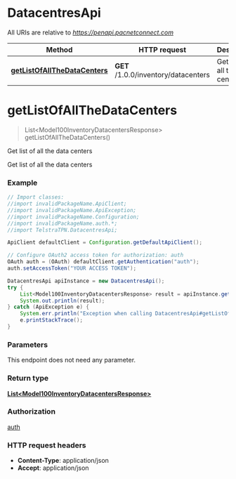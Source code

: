 # DatacentresApi

All URIs are relative to *https://penapi.pacnetconnect.com*

Method | HTTP request | Description
------------- | ------------- | -------------
[**getListOfAllTheDataCenters**](DatacentresApi.md#getListOfAllTheDataCenters) | **GET** /1.0.0/inventory/datacenters | Get list of all the data centers


<a name="getListOfAllTheDataCenters"></a>
# **getListOfAllTheDataCenters**
> List&lt;Model100InventoryDatacentersResponse&gt; getListOfAllTheDataCenters()

Get list of all the data centers

Get list of all the data centers

### Example
```java
// Import classes:
//import invalidPackageName.ApiClient;
//import invalidPackageName.ApiException;
//import invalidPackageName.Configuration;
//import invalidPackageName.auth.*;
//import TelstraTPN.DatacentresApi;

ApiClient defaultClient = Configuration.getDefaultApiClient();

// Configure OAuth2 access token for authorization: auth
OAuth auth = (OAuth) defaultClient.getAuthentication("auth");
auth.setAccessToken("YOUR ACCESS TOKEN");

DatacentresApi apiInstance = new DatacentresApi();
try {
    List<Model100InventoryDatacentersResponse> result = apiInstance.getListOfAllTheDataCenters();
    System.out.println(result);
} catch (ApiException e) {
    System.err.println("Exception when calling DatacentresApi#getListOfAllTheDataCenters");
    e.printStackTrace();
}
```

### Parameters
This endpoint does not need any parameter.

### Return type

[**List&lt;Model100InventoryDatacentersResponse&gt;**](Model100InventoryDatacentersResponse.md)

### Authorization

[auth](../README.md#auth)

### HTTP request headers

 - **Content-Type**: application/json
 - **Accept**: application/json

